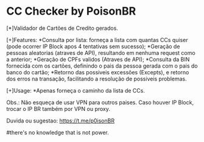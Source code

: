 # CC Checker by PoisonBR

[*]Validador de Cartões de Credito gerados.

[+]Features: 
*Consulta por lista: forneça a lista com quantas CCs quiser (pode ocorrer IP Block apos 4 tentativas sem sucesso);
*Geração de pessoas aleatorias (atraves de API), resultando em nenhuma request como a anterior;
*Geração de CPFs validos (Atraves de API);
*Consulta da BIN fornecida com os cartões, definindo o pais da pessoa gerada com o pais do banco do cartão;
*Retorno das possiveis excessões (Excepts), e retorno dos erros na transação, facilitando a resolução de possiveis problemas.

[+]Usage:
*Apenas forneça o caminho da lista de CCs.

Obs.: Não esqueça de usar VPN para outros paises. Caso houver IP Block, trocar o IP BR também por VPN ou proxy.

Duvida ou sugestao: https://t.me/p0isonBR

#there's no knowledge that is not power.
